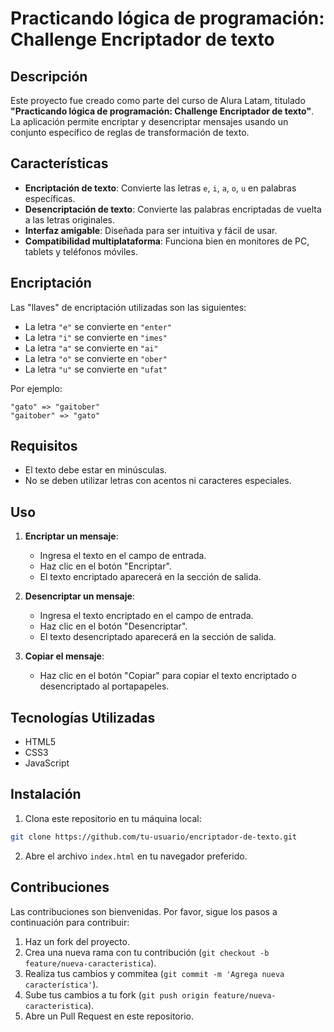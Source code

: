# Practicando lógica de programación: Challenge Encriptador de texto

## Descripción

Este proyecto fue creado como parte del curso de Alura Latam, titulado **"Practicando lógica de programación: Challenge Encriptador de texto"**. La aplicación permite encriptar y desencriptar mensajes usando un conjunto específico de reglas de transformación de texto.

## Características

- **Encriptación de texto**: Convierte las letras `e`, `i`, `a`, `o`, `u` en palabras específicas.
- **Desencriptación de texto**: Convierte las palabras encriptadas de vuelta a las letras originales.
- **Interfaz amigable**: Diseñada para ser intuitiva y fácil de usar.
- **Compatibilidad multiplataforma**: Funciona bien en monitores de PC, tablets y teléfonos móviles.

## Encriptación

Las "llaves" de encriptación utilizadas son las siguientes:

- La letra `"e"` se convierte en `"enter"`
- La letra `"i"` se convierte en `"imes"`
- La letra `"a"` se convierte en `"ai"`
- La letra `"o"` se convierte en `"ober"`
- La letra `"u"` se convierte en `"ufat"`

Por ejemplo:

```
"gato" => "gaitober"
"gaitober" => "gato"
```

## Requisitos

- El texto debe estar en minúsculas.
- No se deben utilizar letras con acentos ni caracteres especiales.

## Uso

1. **Encriptar un mensaje**:
   - Ingresa el texto en el campo de entrada.
   - Haz clic en el botón "Encriptar".
   - El texto encriptado aparecerá en la sección de salida.

2. **Desencriptar un mensaje**:
   - Ingresa el texto encriptado en el campo de entrada.
   - Haz clic en el botón "Desencriptar".
   - El texto desencriptado aparecerá en la sección de salida.

3. **Copiar el mensaje**:
   - Haz clic en el botón "Copiar" para copiar el texto encriptado o desencriptado al portapapeles.


## Tecnologías Utilizadas

- HTML5
- CSS3
- JavaScript

## Instalación

1. Clona este repositorio en tu máquina local:

```bash
git clone https://github.com/tu-usuario/encriptador-de-texto.git
```

2. Abre el archivo `index.html` en tu navegador preferido.

## Contribuciones

Las contribuciones son bienvenidas. Por favor, sigue los pasos a continuación para contribuir:

1. Haz un fork del proyecto.
2. Crea una nueva rama con tu contribución (`git checkout -b feature/nueva-caracteristica`).
3. Realiza tus cambios y commitea (`git commit -m 'Agrega nueva característica'`).
4. Sube tus cambios a tu fork (`git push origin feature/nueva-caracteristica`).
5. Abre un Pull Request en este repositorio.

